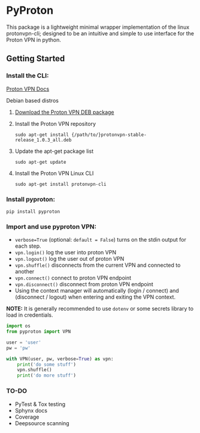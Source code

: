 # PyProton

This package is a lightweight minimal wrapper implementation of the linux protonvpn-cli; designed to be an intuitive and simple to use interface for the Proton VPN in python.

## Getting Started

### **Install the CLI:**

[Proton VPN Docs](https://protonvpn.com/support/linux-vpn-tool/)

Debian based distros
1. [Download the Proton VPN DEB package](https://repo.protonvpn.com/debian/dists/stable/main/binary-all/protonvpn-stable-release_1.0.3_all.deb)
2. Install the Proton VPN repository
   
   `sudo apt-get install {/path/to/}protonvpn-stable-release_1.0.3_all.deb`
3. Update the apt-get package list
   
   `sudo apt-get update`
4. Install the Proton VPN Linux CLI
   
   `sudo apt-get install protonvpn-cli` 

### **Install pyproton:**

`pip install pyproton`

### **Import and use pyproton VPN:**

* `verbose=True` (optional: `default = False`) turns on the stdin output for each step.
* `vpn.login()` log the user into proton VPN
* `vpn.logout()` log the user out of proton VPN
* `vpn.shuffle()` disconnects from the current VPN and connected to another
* `vpn.connect()` connect to proton VPN endpoint
* `vpn.disconnect()` disconnect from proton VPN endpoint
* Using the context manager will automatically (login / connect) and (disconnect / logout) when entering and exiting the VPN context.

**NOTE:** It is generally recommended to use `dotenv` or some secrets library to load in credentials.

```python
import os
from pyproton import VPN

user = 'user'
pw = 'pw'

with VPN(user, pw, verbose=True) as vpn:
    print('do some stuff')
    vpn.shuffle()
    print('do more stuff')
```

### **TO-DO**

* PyTest & Tox testing
* Sphynx docs
* Coverage
* Deepsource scanning